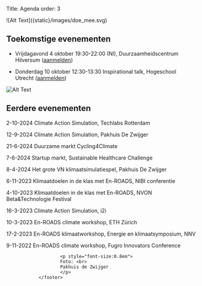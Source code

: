 Title: Agenda
order: 3

<side-block>
  <side-content>
    ![Alt Text]({static}/images/doe_mee.svg)
  </side-content>
</side-block>

## Toekomstige evenementen

* Vrijdagavond 4 oktober 19:30-22:00 (Nl), Duurzaamheidscentrum Hilversum ([aanmelden](https://hilversum100.nl/event/het-klimaatspel/))

* Donderdag 10 oktober 12:30-13:30 Inspirational talk, Hogeschool Utrecht ([aanmelden](https://www.smartsustainablecities.nl/nieuws/agenda+coe/2893482.aspx?t=Inspirational-Talk-over-de-En-ROADS-Klimaatworkshop#tab=acceptedTab))

 ![Alt Text]({static}/images/PDZ_presentation_2.jpg)

## Eerdere evenementen

2-10-2024 Climate Action Simulation, Techlabs Rotterdam

12-9-2024 Climate Action Simulation, Pakhuis De Zwijger

21-6-2024 Duurzame markt Cycling4Climate

7-6-2024 Startup markt, Sustainable Healthcare Challenge

8-4-2024 Het grote VN klimaatsimulatiespel, Pakhuis De Zwijger

6-11-2023 Klimaatdoelen in de klas met En-ROADS, NIBI conferentie

4-10-2023 Klimaatdoelen in de klas met En-ROADS, NVON Beta&Technologie Festival

16-3-2023 Climate Action Simulation, i2i

10-3-2023 En-ROADS climate workshop, ETH Zürich

17-2-2023 En-ROADS klimaatworkshop, Energie en klimaatsymposium, NNV

9-11-2022 En-ROADS climate workshop, Fugro Innovators Conference

 <footer id="contentinfo" class="body">


                        <p style="font-size:0.8em">
                        Foto: <br>
                        Pakhuis de Zwijger
                        </p>
                </footer>
